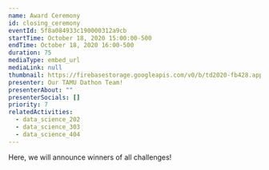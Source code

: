 ```yaml
---
name: Award Ceremony
id: closing_ceremony
eventId: 5f8a084933c190000312a9cb
startTime: October 18, 2020 15:00:00-500
endTime: October 18, 2020 16:00-500
duration: 75
mediaType: embed_url
mediaLink: null
thumbnail: https://firebasestorage.googleapis.com/v0/b/td2020-fb428.appspot.com/o/EXMinrxWAAcdJ0M.jpg?alt=media&token=619451d2-80db-4fdb-8016-a5ded44d42be
presenter: Our TAMU Dathon Team!
presenterAbout: ""
presenterSocials: []
priority: 7
relatedActivities:
  - data_science_202
  - data_science_303
  - data_science_404
---
```


Here, we will announce winners of all challenges!
